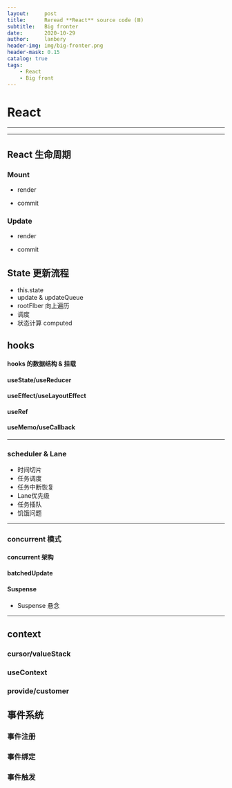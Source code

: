 ```yaml
---
layout:     post
title:      Reread **React** source code (Ⅲ)
subtitle:   Big fronter 
date:       2020-10-29
author:     lanbery
header-img: img/big-fronter.png
header-mask: 0.15
catalog: true
tags:
    - React
    - Big front
---
```


# React 



---
---
## React 生命周期


### Mount 

- render


- commit

### Update


- render


- commit


## State 更新流程

- this.state
- update & updateQueue
- rootFlber 向上遍历
- 调度
- 状态计算  computed


## hooks

#### hooks 的数据结构 & 挂载


#### useState/useReducer


#### useEffect/useLayoutEffect


#### useRef 

#### useMemo/useCallback


----

### scheduler & Lane
- 时间切片
- 任务调度
- 任务中断恢复
- Lane优先级
- 任务插队
- 饥饿问题

----




### concurrent 模式

#### concurrent 架构

#### batchedUpdate 


#### Suspense

- Suspense 悬念

----

## context

### cursor/valueStack


### useContext


### provide/customer 


## 事件系统 

### 事件注册

### 事件绑定

### 事件触发


